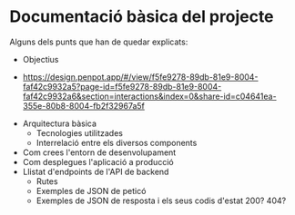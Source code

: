 # Documentació bàsica del projecte
Alguns dels punts que han de quedar explicats:
 * Objectius
 - https://design.penpot.app/#/view/f5fe9278-89db-81e9-8004-faf42c9932a5?page-id=f5fe9278-89db-81e9-8004-faf42c9932a6&section=interactions&index=0&share-id=c04641ea-355e-80b8-8004-fb2f32967a5f
 * Arquitectura bàsica
   * Tecnologies utilitzades
   * Interrelació entre els diversos components
 * Com crees l'entorn de desenvolupament
 * Com desplegues l'aplicació a producció
 * Llistat d'endpoints de l'API de backend
    * Rutes
   * Exemples de JSON de peticó
   * Exemples de JSON de resposta i els seus codis d'estat 200? 404?
